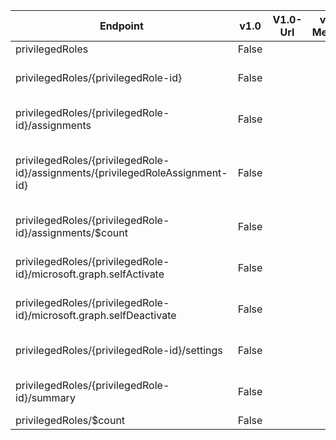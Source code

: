 | Endpoint | v1.0 | V1.0-Url | v1.0-Methods | v1.0-docs | beta | Beta-Url | Beta-Methods | Beta-Docs | Path | Root | Children | Segment |
| ----------| ----------| ----------| ----------| ----------| ----------| ----------| ----------| ----------| ----------| ----------| ----------| ----------|
| privilegedRoles| False| | |  | True| https://graph.microsoft.com/beta/privilegedRoles| Get Post|  | privilegedRoles| privilegedRoles| 2| privilegedRoles|
| privilegedRoles/{privilegedRole-id}| False| | |  | True| https://graph.microsoft.com/beta/privilegedRoles/{privilegedRole-id}| Get Patch Delete|   | privilegedRoles {privilegedRole-id}| privilegedRoles| 5| {privilegedRole-id}|
| privilegedRoles/{privilegedRole-id}/assignments| False| | |  | True| https://graph.microsoft.com/beta/privilegedRoles/{privilegedRole-id}/assignments| Get| | privilegedRoles {privilegedRole-id} assignments| privilegedRoles| 2| assignments|
| privilegedRoles/{privilegedRole-id}/assignments/{privilegedRoleAssignment-id}| False| | |  | True| https://graph.microsoft.com/beta/privilegedRoles/{privilegedRole-id}/assignments/{privilegedRoleAssignment-id}| Get| | privilegedRoles {privilegedRole-id} assignments {privilegedRoleAssignment-id}| privilegedRoles| 0| {privilegedRoleAssignment-id}|
| privilegedRoles/{privilegedRole-id}/assignments/$count| False| | |  | True| https://graph.microsoft.com/beta/privilegedRoles/{privilegedRole-id}/assignments/$count| Get| | privilegedRoles {privilegedRole-id} assignments $count| privilegedRoles| 0| $count|
| privilegedRoles/{privilegedRole-id}/microsoft.graph.selfActivate| False| | |  | True| https://graph.microsoft.com/beta/privilegedRoles/{privilegedRole-id}/microsoft.graph.selfActivate| Post| | privilegedRoles {privilegedRole-id} microsoft.graph.selfActivate| privilegedRoles| 0| microsoft.graph.selfActivate|
| privilegedRoles/{privilegedRole-id}/microsoft.graph.selfDeactivate| False| | |  | True| https://graph.microsoft.com/beta/privilegedRoles/{privilegedRole-id}/microsoft.graph.selfDeactivate| Post| | privilegedRoles {privilegedRole-id} microsoft.graph.selfDeactivate| privilegedRoles| 0| microsoft.graph.selfDeactivate|
| privilegedRoles/{privilegedRole-id}/settings| False| | |  | True| https://graph.microsoft.com/beta/privilegedRoles/{privilegedRole-id}/settings| Get Patch Delete|   | privilegedRoles {privilegedRole-id} settings| privilegedRoles| 0| settings|
| privilegedRoles/{privilegedRole-id}/summary| False| | |  | True| https://graph.microsoft.com/beta/privilegedRoles/{privilegedRole-id}/summary| Get Patch Delete|   | privilegedRoles {privilegedRole-id} summary| privilegedRoles| 0| summary|
| privilegedRoles/$count| False| | |  | True| https://graph.microsoft.com/beta/privilegedRoles/$count| Get| | privilegedRoles $count| privilegedRoles| 0| $count|
